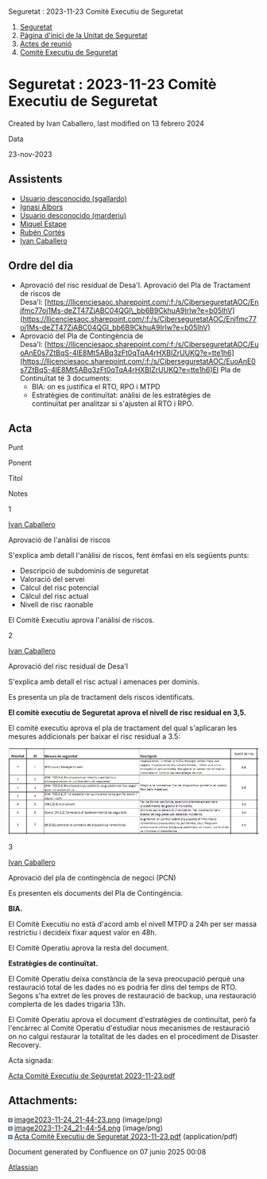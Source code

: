 Seguretat : 2023-11-23 Comitè Executiu de Seguretat  

1.  [Seguretat](index.md)
2.  [Pàgina d'inici de la Unitat de Seguretat](15368362.md)
3.  [Actes de reunió](26317880.md)
4.  [Comitè Executiu de Seguretat](81855049.md)

Seguretat : 2023-11-23 Comitè Executiu de Seguretat
===================================================

Created by Ivan Caballero, last modified on 13 febrero 2024

Data

23-nov-2023 

Assistents
----------

*   [Usuario desconocido (sgallardo)](https://confluence.aoc.cat/display/~SGallardo)
*   [Ignasi Albors](https://confluence.aoc.cat/display/~ialbors)
*   [Usuario desconocido (marderiu)](https://confluence.aoc.cat/display/~marderiu)
*   [Miquel Estape](https://confluence.aoc.cat/display/~mestape)
*   [Rubén Cortés](https://confluence.aoc.cat/display/~rcortes)
*   [Ivan Caballero](https://confluence.aoc.cat/display/~icaballero)

Ordre del dia
-------------

*   Aprovació del risc residual de Desa'l. Aprovació del Pla de Tractament de riscos de Desa'l: [https://llicenciesaoc.sharepoint.com/:f:/s/CiberseguretatAOC/Enjfmc77oj1Ms-deZT47ZjABC04QGI\_bb6B9CkhuA9IrIw?e=b05IhV](https://llicenciesaoc.sharepoint.com/:f:/s/CiberseguretatAOC/Enjfmc77oj1Ms-deZT47ZjABC04QGI_bb6B9CkhuA9IrIw?e=b05IhV)
*   Aprovació del Pla de Contingència de Desa'l: [https://llicenciesaoc.sharepoint.com/:f:/s/CiberseguretatAOC/EuoAnE0s7ZtBqS-4lE8Mt5ABq3zFt0qTqA4rHXBIZrUUKQ?e=tte1h6](https://llicenciesaoc.sharepoint.com/:f:/s/CiberseguretatAOC/EuoAnE0s7ZtBqS-4lE8Mt5ABq3zFt0qTqA4rHXBIZrUUKQ?e=tte1h6)El Pla de Continuïtat té 3 documents:
    *   BIA: on es justifica el RTO, RPO i MTPD
    *   Estratègies de continuïtat: anàlisi de les estratègies de continuïtat per analitzar si s'ajusten al RTO i RPO.

Acta
----

Punt

Ponent

Títol

Notes

1

[Ivan Caballero](https://confluence.aoc.cat/display/~icaballero)

Aprovació de l'anàlisi de riscos

S'explica amb detall l'anàlisi de riscos, fent èmfasi en els següents punts:

*   Descripció de subdominis de seguretat
*   Valoració del servei
*   Càlcul del risc potencial
*   Càlcul del risc actual
*   Nivell de risc raonable

El Comitè Executiu aprova l'anàlisi de riscos.

2

[Ivan Caballero](https://confluence.aoc.cat/display/~icaballero)

Aprovació del risc residual de Desa'l

S'explica amb detall el risc actual i amenaces per dominis.

Es presenta un pla de tractament dels riscos identificats.

**El comitè executiu de Seguretat aprova el nivell de risc residual en 3,5.**

El comitè executiu aprova el pla de tractament del qual s'aplicaran les mesures addicionals per baixar el risc residual a 3.5:

![](attachments/100008408/100008469.png)

3

[Ivan Caballero](https://confluence.aoc.cat/display/~icaballero)

Aprovació del pla de contingència de negoci (PCN)

Es presenten els documents del Pla de Contingència.

**BIA.**

El Comitè Executiu no està d'acord amb el nivell MTPD a 24h per ser massa restrictiu i decideix fixar aquest valor en 48h.

El Comitè Operatiu aprova la resta del document.

**Estratègies de continuïtat.**

El Comitè Operatiu deixa constància de la seva preocupació perquè una restauració total de les dades no es podria fer dins del temps de RTO. Segons s'ha extret de les proves de restauració de backup, una restauració complerta de les dades trigaria 13h.

El Comitè Operatiu aprova el document d'estratègies de continuïtat, però fa l'encàrrec al Comitè Operatiu d'estudiar nous mecanismes de restauració on no calgui restaurar la totalitat de les dades en el procediment de Disaster Recovery.

  

Acta signada:

[Acta Comitè Executiu de Seguretat 2023-11-23.pdf](attachments/100008408/100009245.pdf)

Attachments:
------------

![](images/icons/bullet_blue.gif) [image2023-11-24\_21-44-23.png](attachments/100008408/100008468.png) (image/png)  
![](images/icons/bullet_blue.gif) [image2023-11-24\_21-44-54.png](attachments/100008408/100008469.png) (image/png)  
![](images/icons/bullet_blue.gif) [Acta Comitè Executiu de Seguretat 2023-11-23.pdf](attachments/100008408/100009245.pdf) (application/pdf)  

Document generated by Confluence on 07 junio 2025 00:08

[Atlassian](http://www.atlassian.com/)